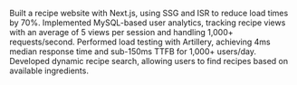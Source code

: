 Built a recipe website with Next.js, using SSG and ISR to reduce load times by 70%.
Implemented MySQL-based user analytics, tracking recipe views with an average of 5 views per session and handling 1,000+ requests/second.
Performed load testing with Artillery, achieving 4ms median response time and sub-150ms TTFB for 1,000+ users/day.
Developed dynamic recipe search, allowing users to find recipes based on available ingredients.





